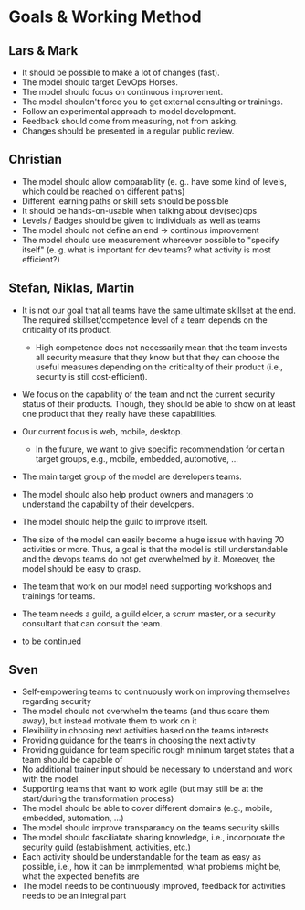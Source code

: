 # Goals & Working Method

## Lars & Mark

- It should be possible to make a lot of changes (fast).
- The model should target DevOps Horses.
- The model should focus on continuous improvement.
- The model shouldn't force you to get external consulting or trainings.
- Follow an experimental approach to model development.
- Feedback should come from measuring, not from asking.
- Changes should be presented in a regular public review.

## Christian 
- The model should allow comparability (e. g.. have some kind of levels, which could be reached on different paths) 
- Different learning paths or skill sets should be possible 
- It should be hands-on-usable when talking about dev(sec)ops
- Levels / Badges should be given to individuals as well as teams
- The model should not define an end -> continous improvement
- The model should use measurement whereever possible to "specify itself" (e. g. what is important for dev teams? what activity is most efficient?) 

## Stefan, Niklas, Martin
- It is not our goal that all teams have the same ultimate skillset at the end. The required skillset/competence level of a team depends on the criticality of its product. 
  - High competence does not necessarily mean that the team invests all security measure that they know but that they can choose the useful measures depending on the criticality of their product (i.e., security is still cost-efficient).
- We focus on the capability of the team and not the current security status of their products. Though, they should be able to show on at least one product that they really have these capabilities.
- Our current focus is web, mobile, desktop.
  - In the future, we want to give specific recommendation for certain target groups, e.g., mobile, embedded, automotive, ...
- The main target group of the model are developers teams.
- The model should also help product owners and managers to understand the capability of their developers. 
- The model should help the guild to improve itself.
- The size of the model can easily become a huge issue with having 70 activities or more. Thus, a goal is that the model is still understandable and the devops teams do not get overwhelmed by it. Moreover, the model should be easy to grasp.
- The team that work on our model need supporting workshops and trainings for teams.
- The team needs a guild, a guild elder, a scrum master, or a security consultant that can consult the team.

- to be continued

## Sven
- Self-empowering teams to continuously work on improving themselves regarding security
- The model should not overwhelm the teams (and thus scare them away), but instead motivate them to work on it
- Flexibility in choosing next activities based on the teams interests
- Providing guidance for the teams in choosing the next activity
- Providing guidance for team specific rough minimum target states that a team should be capable of
- No additional trainer input should be necessary to understand and work with the model
- Supporting teams that want to work agile (but may still be at the start/during the transformation process)
- The model should be able to cover different domains (e.g., mobile, embedded, automation, ...)
- The model should improve transparancy on the teams security skills
- The model should fasciliatate sharing knowledge, i.e., incorporate the security guild (establishment, activities, etc.)
- Each activity should be understandable for the team as easy as possible, i.e., how it can be immplemented, what problems might be, what the expected benefits are
- The model needs to be continuously improved, feedback for activities needs to be an integral part














